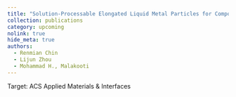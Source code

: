 ```yaml
---
title: "Solution-Processable Elongated Liquid Metal Particles for Composites with Enhanced Thermal Management "
collection: publications
category: upcoming
nolink: true       
hide_meta: true 
authors:
  - Renmian Chin
  - Lijun Zhou
  - Mohammad H., Malakooti
---
```

Target: ACS Applied Materials & Interfaces
